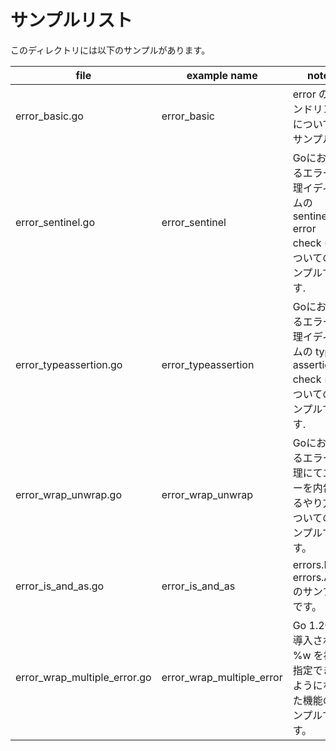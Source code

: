 # サンプルリスト

このディレクトリには以下のサンプルがあります。

| file                    | example name         | note                                                |
|-------------------------|----------------------|-----------------------------------------------------|
| error\_basic.go         | error\_basic         | error のハンドリングについてのサンプル                              |
| error\_sentinel.go      | error\_sentinel      | Goにおけるエラー処理イディオムの sentinel error check についてのサンプルです. |
| error\_typeassertion.go | error\_typeassertion | Goにおけるエラー処理イディオムの type assertion check についてのサンプルです. |
| error\_wrap\_unwrap.go  | error\_wrap\_unwrap  | Goにおけるエラー処理にてエラーを内包するやり方についてのサンプルです。                |
| error\_is\_and\_as.go   | error\_is\_and\_as   | errors.Is(), errors.As() のサンプルです。                   |
| error\_wrap\_multiple\_error.go   | error\_wrap\_multiple\_error   | Go 1.20 で導入された %w を複数指定できるようになった機能のサンプルです。 |
